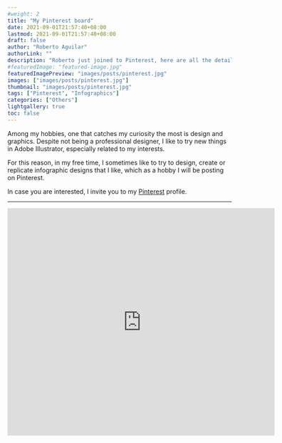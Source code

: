 ```yaml
---
#weight: 2
title: "My Pinterest board"
date: 2021-09-01T21:57:40+08:00
lastmod: 2021-09-01T21:57:40+08:00
draft: false
author: "Roberto Aguilar"
authorLink: ""
description: "Roberto just joined to Pinterest, here are all the details about it"
#featuredImage: "featured-image.jpg"
featuredImagePreview: "images/posts/pinterest.jpg"
images: ["images/posts/pinterest.jpg"]
thumbnail: "images/posts/pinterest.jpg"
tags: ["Pinterest", "Infographics"]
categories: ["Others"]
lightgallery: true
toc: false
---
```


Among my hobbies, one that catches my curiosity the most is design and graphics. Despite not being a professional designer, I like to try new things in Adobe Illustrator, especially related to my interests.

For this reason, in my free time, I sometimes like to try to design, create or replicate infographic designs that I like, which as a hobby I will be posting on Pinterest.

In case you are interested, I invite you to my <a href="https://www.pinterest.com/robguilarr">Pinterest</a> profile.

---

<iframe src="https://assets.pinterest.com/ext/embed.html?id=900860731686456557" height="511" width="600" frameborder="0" scrolling="no" ></iframe>